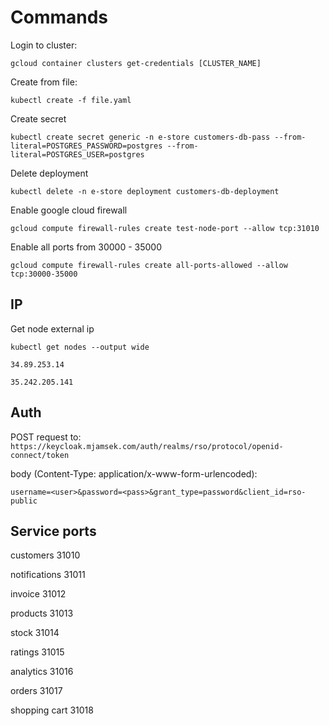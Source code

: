 # Commands

Login to cluster:

`gcloud container clusters get-credentials [CLUSTER_NAME]`

Create from file:

`kubectl create -f file.yaml`

Create secret

`kubectl create secret generic -n e-store customers-db-pass --from-literal=POSTGRES_PASSWORD=postgres --from-literal=POSTGRES_USER=postgres`

Delete deployment

`kubectl delete -n e-store deployment customers-db-deployment`

Enable google cloud firewall

`gcloud compute firewall-rules create test-node-port --allow tcp:31010`

Enable all ports from 30000 - 35000

`gcloud compute firewall-rules create all-ports-allowed --allow tcp:30000-35000`

## IP

Get node external ip

`kubectl get nodes --output wide`

`34.89.253.14`

`35.242.205.141`

## Auth

POST request to: `https://keycloak.mjamsek.com/auth/realms/rso/protocol/openid-connect/token`

body (Content-Type: application/x-www-form-urlencoded):
```
username=<user>&password=<pass>&grant_type=password&client_id=rso-public
```

## Service ports
customers 31010

notifications 31011

invoice 31012

products 31013

stock 31014

ratings 31015

analytics 31016

orders 31017

shopping cart 31018


